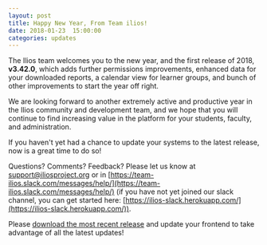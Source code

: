 ```yaml
---
layout: post
title: Happy New Year, From Team ilios!
date: 2018-01-23  15:00:00
categories: updates
---
```


The Ilios team welcomes you to the new year, and the first release of 2018, __v3.42.0__, which adds further permissions improvements, enhanced data for your downloaded reports, a calendar view for learner groups, and bunch of other improvements to start the year off right.

We are looking forward to another extremely active and productive year in the Ilios community and development team, and we hope that you will continue to find increasing value in the platform for your students, faculty, and administration.

If you haven't yet had a chance to update your systems to the latest release, now is a great time to do so!

Questions? Comments? Feedback? Please let us know at [support@iliosproject.org](mailto:support@iliosproject.org) or in [https://team-ilios.slack.com/messages/help/](https://team-ilios.slack.com/messages/help/) (if you have not yet joined our slack channel, you can get started here: [https://ilios-slack.herokuapp.com/](https://ilios-slack.herokuapp.com/)).

Please [download the most recent release](https://www.github.com/ilios/ilios/releases/latest) and update your frontend to take advantage of all the latest updates!
